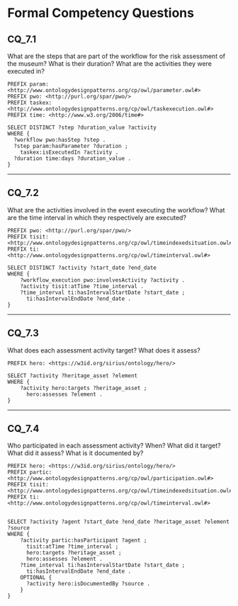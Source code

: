 # Formal Competency Questions
## CQ_7.1
What are the steps that are part of the workflow for the risk assessment of the museum? What is their duration? What are the activities they were executed in?

```SPARQL
PREFIX param: <http://www.ontologydesignpatterns.org/cp/owl/parameter.owl#>
PREFIX pwo: <http://purl.org/spar/pwo/>
PREFIX taskex: <http://www.ontologydesignpatterns.org/cp/owl/taskexecution.owl#>
PREFIX time: <http://www.w3.org/2006/time#>

SELECT DISTINCT ?step ?duration_value ?activity
WHERE {
  ?workflow pwo:hasStep ?step .
  ?step param:hasParameter ?duration ;
    taskex:isExecutedIn ?activity .
  ?duration time:days ?duration_value .
}
```

***

## CQ_7.2
What are the activities involved in the event executing the workflow? What are the time interval in which they respectively are executed?

```SPARQL
PREFIX pwo: <http://purl.org/spar/pwo/>
PREFIX tisit: <http://www.ontologydesignpatterns.org/cp/owl/timeindexedsituation.owl#>
PREFIX ti: <http://www.ontologydesignpatterns.org/cp/owl/timeinterval.owl#>

SELECT DISTINCT ?activity ?start_date ?end_date
WHERE {
    ?workflow_execution pwo:involvesActivity ?activity .
    ?activity tisit:atTime ?time_interval .
    ?time_interval ti:hasIntervalStartDate ?start_date ;
      ti:hasIntervalEndDate ?end_date .
}
```

***

## CQ_7.3
What does each assessment activity target? What does it assess?

```SPARQL
PREFIX hero: <https://w3id.org/sirius/ontology/hero/>

SELECT ?activity ?heritage_asset ?element
WHERE {
    ?activity hero:targets ?heritage_asset ;
      hero:assesses ?element .
}
```

***

## CQ_7.4
Who participated in each assessment activity? When? What did it target? What did it assess? What is it documented by?

```SPARQL
PREFIX hero: <https://w3id.org/sirius/ontology/hero/>
PREFIX partic: <http://www.ontologydesignpatterns.org/cp/owl/participation.owl#>
PREFIX tisit: <http://www.ontologydesignpatterns.org/cp/owl/timeindexedsituation.owl#>
PREFIX ti: <http://www.ontologydesignpatterns.org/cp/owl/timeinterval.owl#>


SELECT ?activity ?agent ?start_date ?end_date ?heritage_asset ?element ?source
WHERE {
    ?activity partic:hasParticipant ?agent ;
      tisit:atTime ?time_interval ;
      hero:targets ?heritage_asset ;
      hero:assesses ?element .
    ?time_interval ti:hasIntervalStartDate ?start_date ;
      ti:hasIntervalEndDate ?end_date .
    OPTIONAL {
      ?activity hero:isDocumentedBy ?source .
    }
}
```